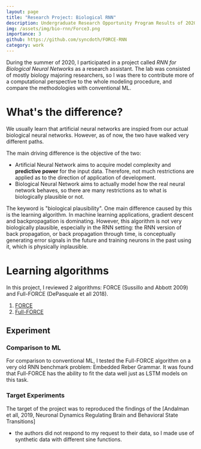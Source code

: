 ```yaml
---
layout: page
title: "Research Project: Biological RNN"
description: Undergraduate Research Opportunity Program Results of 2020 Summer
img: /assets/img/bio-rnn/Force3.png
importance: 3
github: https://github.com/syncdoth/FORCE-RNN
category: work
---
```


During the summer of 2020, I participated in a project called
*RNN for Biological Neural Networks* as a research assistant. The lab was
consisted of mostly biology majoring researchers, so I was there to contribute
more of a computational perspective to the whole modeling procedure, and compare
the methodologies with conventional ML.

# What's the difference?

We usually learn that artificial neural networks are inspied from
our actual biological neural networks. However, as of now, the two have walked
very different paths.

The main driving difference is the objective of the two:

* Artificial Neural Network aims to acquire model complexity and
  **predictive power** for the input data. Therefore, not much restrictions are
  applied as to the direction of application of development.
* Biological Neural Network aims to actually model how the real neural network
  behaves, so there are many restrictions as to what is biologically plausible
  or not.

The keyword is "biological plausibility". One main difference caused by this is
the learning algorithm. In machine learning applications, gradient descent and
backpropagation is dominating. However, this algorithm is not very biologically
plausible, especially in the RNN setting: the RNN version of back propagation,
or back propagation through time, is conceptually generating error signals in
the future and training neurons in the past using it, which is physically
inplausible.

# Learning algorithms

In this project, I reviewed 2 algorithms: FORCE (Sussillo and Abbott 2009) and
Full-FORCE (DePasquale et all 2018).

1. [FORCE](https://www.notion.so/FORCE-Algorithm-482db8b4ec0b4714adadd2aa8adee701)
2. [Full-FORCE](https://www.notion.so/Full-Force-Algorithm-a12f9312e1494d5bad58d60078e6e373)

## Experiment

### Comparison to ML

For comparison to conventional ML, I tested the Full-FORCE algorithm on a very
old RNN benchmark problem: Embedded Reber Grammar. It was found that Full-FORCE
has the ability to fit the data well just as LSTM models on this task.

### Target Experiments

The target of the project was to reproduced the findings of the
[Andalman et all, 2019, Neuronal Dynamics Regulating Brain and Behavioral
State Transitions]

* the authors did not respond to my request to their data, so I made use of synthetic
data with different sine functions.
